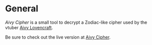 # General

*Aivy Cipher* is a small tool to decrypt a Zodiac-like cipher used by the vtuber [Aivy Lovencraft](https://x.com/AivyLovencraft).

Be sure to check out the live version at [Aivy Cipher](https://sleepless-nts.github.io/AivyCipher/).
